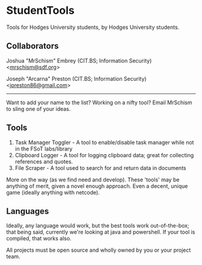 StudentTools
============

Tools for Hodges University students, by Hodges University students.

Collaborators
-------------

Joshua "MrSchism" Embrey (CIT.BS; Information Security)  
	<<mrschism@sdf.org>>  
	
Joseph "Arcarna" Preston (CIT.BS; Information Security)  
	<<jpreston86@gmail.com>>  
   
-------------------------------------------------------------------------------------------------------
Want to add your name to the list?  Working on a nifty tool?  Email MrSchism to sling one of your ideas.

Tools
-----
1. Task Manager Toggler - A tool to enable/disable task manager while not in the FSoT labs/library
2. Clipboard Logger - A tool for logging clipboard data; great for collecting references and quotes.
3. File Scraper - A tool used to search for and return data in documents

More on the way (as we find need and develop).  These 'tools' may be anything of merit, given a novel enough approach.  Even a decent, unique game (ideally anything with netcode).

Languages
---------

Ideally, any language would work, but the best tools work out-of-the-box; that being said, currently we're looking at java and powershell.  If your tool is compiled, that works also.

All projects must be open source and wholly owned by you or your project team.

